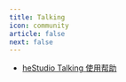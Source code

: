 ```yaml
---
title: Talking
icon: community
article: false
next: false
---
```


- [heStudio Talking 使用帮助](/docs/talking.html)


<Share colorful />

